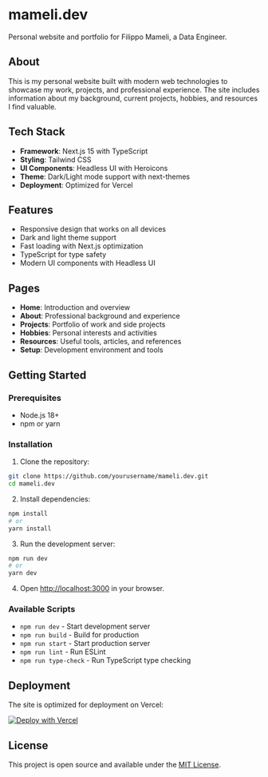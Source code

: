 # mameli.dev

Personal website and portfolio for Filippo Mameli, a Data Engineer.

## About

This is my personal website built with modern web technologies to showcase my work, projects, and professional experience. The site includes information about my background, current projects, hobbies, and resources I find valuable.

## Tech Stack

- **Framework**: Next.js 15 with TypeScript
- **Styling**: Tailwind CSS
- **UI Components**: Headless UI with Heroicons
- **Theme**: Dark/Light mode support with next-themes
- **Deployment**: Optimized for Vercel

## Features

- Responsive design that works on all devices
- Dark and light theme support
- Fast loading with Next.js optimization
- TypeScript for type safety
- Modern UI components with Headless UI

## Pages

- **Home**: Introduction and overview
- **About**: Professional background and experience
- **Projects**: Portfolio of work and side projects
- **Hobbies**: Personal interests and activities
- **Resources**: Useful tools, articles, and references
- **Setup**: Development environment and tools

## Getting Started

### Prerequisites

- Node.js 18+ 
- npm or yarn

### Installation

1. Clone the repository:
```bash
git clone https://github.com/yourusername/mameli.dev.git
cd mameli.dev
```

2. Install dependencies:
```bash
npm install
# or
yarn install
```

3. Run the development server:
```bash
npm run dev
# or
yarn dev
```

4. Open [http://localhost:3000](http://localhost:3000) in your browser.

### Available Scripts

- `npm run dev` - Start development server
- `npm run build` - Build for production
- `npm run start` - Start production server
- `npm run lint` - Run ESLint
- `npm run type-check` - Run TypeScript type checking

## Deployment

The site is optimized for deployment on Vercel:

[![Deploy with Vercel](https://vercel.com/button)](https://vercel.com/new/git/external?repository-url=https://github.com/yourusername/mameli.dev)

## License

This project is open source and available under the [MIT License](LICENSE).
